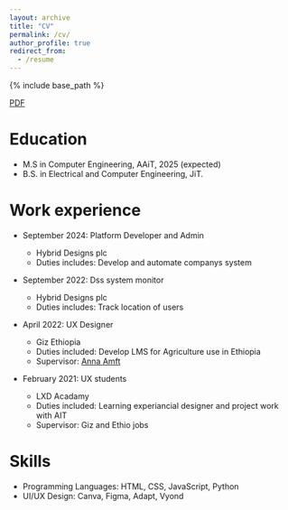 ```yaml
---
layout: archive
title: "CV"
permalink: /cv/
author_profile: true
redirect_from:
  - /resume
---
```

{% include base_path %}

[PDF]([url](https://drive.google.com/file/d/1pov1RFx21fDCD1-JPPXFUNtKZPXVjjhD/view?usp=sharing))

Education
======
* M.S in Computer Engineering, AAiT, 2025 (expected)
* B.S. in Electrical and Computer Engineering, JiT.

Work experience
======
* September 2024: Platform Developer and Admin
  * Hybrid Designs plc
  * Duties includes: Develop and automate companys system
    
* September 2022: Dss system monitor
  * Hybrid Designs plc
  * Duties includes: Track location of users

* April 2022: UX Designer
  * Giz Ethiopia
  * Duties included: Develop LMS for Agriculture use in Ethiopia 
  * Supervisor: [Anna Amft](AnnaAmft@googlemail.com) 

* February 2021: UX students
  * LXD Acadamy
  * Duties included: Learning experiancial designer and project work with AIT
  * Supervisor: Giz and Ethio jobs 
  
Skills
======
* Programming Languages: HTML, CSS, JavaScript, Python
* UI/UX Design: Canva, Figma, Adapt, Vyond 

